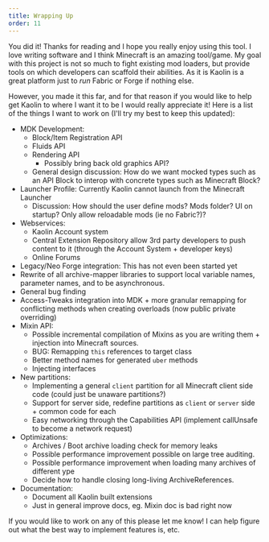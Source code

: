 ```yaml
---
title: Wrapping Up
order: 11
---
```


You did it! Thanks for reading and I hope you really enjoy using this tool. I love writing software and I think Minecraft is an amazing tool/game. My goal with this project is not so much to fight existing mod loaders, but provide tools on which developers can scaffold their abilities. As it is Kaolin is a great platform just to *run* Fabric or Forge if nothing else. 

However, you made it this far, and for that reason if you would like to help get Kaolin to where I want it to be I would really appreciate it! Here is a list of the things I want to work on (I'll try my best to keep this updated):

 - MDK Development:
   - Block/Item Registration API
   - Fluids API
   - Rendering API
     - Possibly bring back old graphics API?
   - General design discussion: How do we want mocked types such as an API Block to interop with concrete types such as Minecraft Block?
 - Launcher Profile: Currently Kaolin cannot launch from the Minecraft Launcher
   - Discussion: How should the user define mods? Mods folder? UI on startup? Only allow reloadable mods (ie no Fabric?)?
 - Webservices:
   - Kaolin Account system
   - Central Extension Repository allow 3rd party developers to push content to it (through the Account System + developer keys)
   - Online Forums
 - Legacy/Neo Forge integration: This has not even been started yet
 - Rewrite of all archive-mapper libraries to support local variable names, parameter names, and to be asynchronous.
 - General bug finding
 - Access-Tweaks integration into MDK + more granular remapping for conflicting methods when creating overloads (now public private overriding)
 - Mixin API:
   - Possible incremental compilation of Mixins as you are writing them + injection into Minecraft sources.
   - BUG: Remapping `this` references to target class
   - Better method names for generated `uber` methods
   - Injecting interfaces
 - New partitions:
   - Implementing a general `client` partition for all Minecraft client side code (could just be unaware partitions?)
   - Support for server side, redefine partitions as `client` or `server` side + common code for each
   - Easy networking through the Capabilities API (implement callUnsafe to become a network request)
 - Optimizations:
   - Archives / Boot archive loading check for memory leaks
   - Possible performance improvement possible on large tree auditing.
   - Possible performance improvement when loading many archives of different ype
   - Decide how to handle closing long-living ArchiveReferences.
 - Documentation:
   - Document all Kaolin built extensions
   - Just in general improve docs, eg. Mixin doc is bad right now

If you would like to work on any of this please let me know! I can help figure out what the best way to implement features is, etc.